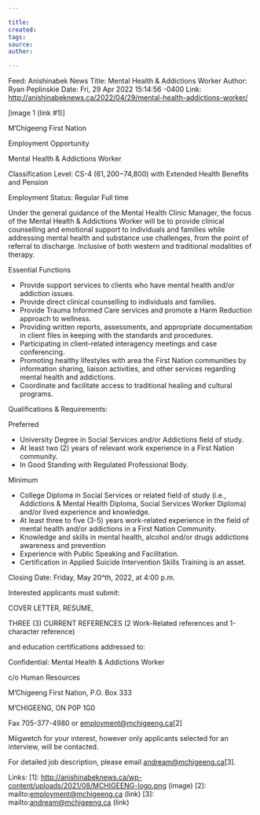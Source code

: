 ```yaml
---

title:
created:
tags:
source:
author:

---
```

Feed: Anishinabek News
Title: Mental Health & Addictions Worker
Author: Ryan Peplinskie
Date: Fri, 29 Apr 2022 15:14:56 -0400
Link: http://anishinabeknews.ca/2022/04/29/mental-health-addictions-worker/
 
[image 1 (link #1)]
 
M’Chigeeng First Nation
 
Employment Opportunity
 
Mental Health & Addictions Worker
 
Classification Level: CS-4 ($61,200-$74,800) with Extended Health Benefits and 
Pension
 
Employment Status: Regular Full time
 
Under the general guidance of the Mental Health Clinic Manager, the focus of the
Mental Health & Addictions Worker will be to provide clinical counselling and 
emotional support to individuals and families while addressing mental health and
substance use challenges, from the point of referral to discharge. Inclusive of 
both western and traditional modalities of therapy.
 
Essential Functions
 
  * Provide support services to clients who have mental health and/or addiction 
  issues.
  * Provide direct clinical counselling to individuals and families.
  * Provide Trauma Informed Care services and promote a Harm Reduction approach 
  to wellness.
  * Providing written reports, assessments, and appropriate documentation in 
  client files in keeping with the standards and procedures.
  * Participating in client-related interagency meetings and case conferencing.
  * Promoting healthy lifestyles with area the First Nation communities by 
  information sharing, liaison activities, and other services regarding mental 
  health and addictions.
  * Coordinate and facilitate access to traditional healing and cultural 
  programs.
 
Qualifications & Requirements:
 
Preferred
 
  * University Degree in Social Services and/or Addictions field of study.
  * At least two (2) years of relevant work experience in a First Nation 
  community.
  * In Good Standing with Regulated Professional Body.
 
Minimum
 
  * College Diploma in Social Services or related field of study (i.e., 
  Addictions & Mental Health Diploma, Social Services Worker Diploma) and/or 
  lived experience and knowledge.
  * At least three to five (3-5) years work-related experience in the field of 
  mental health and/or addictions in a First Nation Community.
  * Knowledge and skills in mental health, alcohol and/or drugs addictions 
  awareness and prevention
  * Experience with Public Speaking and Facilitation.
  * Certification in Applied Suicide Intervention Skills Training is an asset.
 
Closing Date: Friday, May 20^th, 2022, at 4:00 p.m.
 
Interested applicants must submit:
 
COVER LETTER, RESUME, 
 
THREE (3) CURRENT REFERENCES (2 Work-Related references and 1-character 
reference) 
 
and education certifications addressed to:
 
Confidential: Mental Health & Addictions Worker
 
c/o Human Resources
 
M’Chigeeng First Nation, P.O. Box 333
 
M’CHIGEENG, ON P0P 1G0
 
Fax 705-377-4980 or employment@mchigeeng.ca[2]
 
Miigwetch for your interest, however only applicants selected for an interview, 
will be contacted.
 
For detailed job description, please email andream@mchigeeng.ca[3].
 
Links: 
[1]: http://anishinabeknews.ca/wp-content/uploads/2021/08/MCHIGEENG-logo.png (image)
[2]: mailto:employment@mchigeeng.ca (link)
[3]: mailto:andream@mchigeeng.ca (link)

